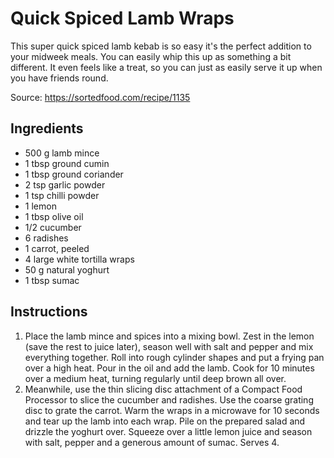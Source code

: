 # Quick Spiced Lamb Wraps

This super quick spiced lamb kebab is so easy it's the perfect addition to your midweek meals. You can easily whip this up as something a bit different. It even feels like a treat, so you can just as easily serve it up when you have friends round.     

Source: https://sortedfood.com/recipe/1135

## Ingredients

- 500 g lamb mince
- 1 tbsp ground cumin
- 1 tbsp ground coriander
- 2 tsp garlic powder
- 1 tsp chilli powder
- 1 lemon
- 1 tbsp olive oil
- 1/2 cucumber
- 6 radishes
- 1 carrot, peeled
- 4 large white tortilla wraps
- 50 g natural yoghurt
- 1 tbsp sumac

## Instructions

1. Place the lamb mince and spices into a mixing bowl. Zest in the lemon (save the rest to juice later), season well with salt and pepper and mix everything together. Roll into rough cylinder shapes and put a frying pan over a high heat. Pour in the oil and add the lamb. Cook for 10 minutes over a medium heat, turning regularly until deep brown all over. 
2. Meanwhile, use the thin slicing disc attachment of a Compact Food Processor to slice the cucumber and radishes. Use the coarse grating disc to grate the carrot. Warm the wraps in a microwave for 10 seconds and tear up the lamb into each wrap. Pile on the prepared salad and drizzle the yoghurt over. Squeeze over a little lemon juice and season with salt, pepper and a generous amount of sumac. Serves 4.